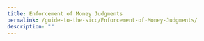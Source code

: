 ```yaml
---
title: Enforcement of Money Judgments
permalink: /guide-to-the-sicc/Enforcement-of-Money-Judgments/
description: ""
---
```

